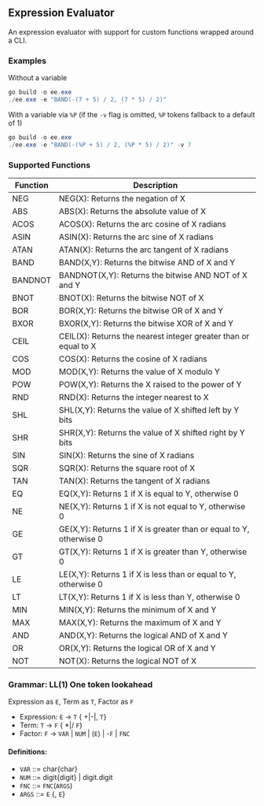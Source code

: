 ## Expression Evaluator

An expression evaluator with support for custom functions wrapped around a CLI.

### Examples

Without a variable

```powershell
go build -o ee.exe
./ee.exe -e "BAND(-(7 + 5) / 2, (7 * 5) / 2)"
```

With a variable via `%P` (if the `-v` flag is omitted, `%P` tokens fallback to a default of 1)

```powershell
go build -o ee.exe
./ee.exe -e "BAND(-(%P + 5) / 2, (%P * 5) / 2)" -v 7
```

### Supported Functions

| Function | Description                                                        |
|----------|--------------------------------------------------------------------|
| NEG      | NEG(X): Returns the negation of X                                  |
| ABS      | ABS(X): Returns the absolute value of X                            |
| ACOS     | ACOS(X): Returns the arc cosine of X radians                       |
| ASIN     | ASIN(X): Returns the arc sine of X radians                         |
| ATAN     | ATAN(X): Returns the arc tangent of X radians                      |
| BAND     | BAND(X,Y): Returns the bitwise AND of X and Y                      |
| BANDNOT  | BANDNOT(X,Y): Returns the bitwise AND NOT of X and Y               |
| BNOT     | BNOT(X): Returns the bitwise NOT of X                              |
| BOR      | BOR(X,Y): Returns the bitwise OR of X and Y                        |
| BXOR     | BXOR(X,Y): Returns the bitwise XOR of X and Y                      |
| CEIL     | CEIL(X): Returns the nearest integer greater than or equal to X    |
| COS      | COS(X): Returns the cosine of X radians                            |
| MOD      | MOD(X,Y): Returns the value of X modulo Y                          |
| POW      | POW(X,Y): Returns the X raised to the power of Y                   |
| RND      | RND(X): Returns the integer nearest to X                           |
| SHL      | SHL(X,Y): Returns the value of X shifted left by Y bits            |
| SHR      | SHR(X,Y): Returns the value of X shifted right by Y bits           |
| SIN      | SIN(X): Returns the sine of X radians                              |
| SQR      | SQR(X): Returns the square root of X                               |
| TAN      | TAN(X): Returns the tangent of X radians                           |
| EQ       | EQ(X,Y): Returns 1 if X is equal to Y, otherwise 0                 |
| NE       | NE(X,Y): Returns 1 if X is not equal to Y, otherwise 0             |
| GE       | GE(X,Y): Returns 1 if X is greater than or equal to Y, otherwise 0 |
| GT       | GT(X,Y): Returns 1 if X is greater than Y, otherwise 0             |
| LE       | LE(X,Y): Returns 1 if X is less than or equal to Y, otherwise 0    |
| LT       | LT(X,Y): Returns 1 if X is less than Y, otherwise 0                |
| MIN      | MIN(X,Y): Returns the minimum of X and Y                           |
| MAX      | MAX(X,Y): Returns the maximum of X and Y                           |
| AND      | AND(X,Y): Returns the logical AND of X and Y                       |
| OR       | OR(X,Y): Returns the logical OR of X and Y                         |
| NOT      | NOT(X): Returns the logical NOT of X                               |

### Grammar: LL(1) One token lookahead

Expression as `E`, Term as `T`, Factor as `F`

- Expression: `E` -> `T` { +|-|, `T`}
- Term:       `T` -> `F` { *|/ `F`}
- Factor:     `F` -> `VAR` | `NUM` | (`E`) | -`F` | `FNC`

#### Definitions:

- `VAR`  ::= char{char}
- `NUM`  ::= digit{digit} | digit.digit
- `FNC`  ::= `FNC`(`ARGS`)
- `ARGS` ::= `E` {, `E`}